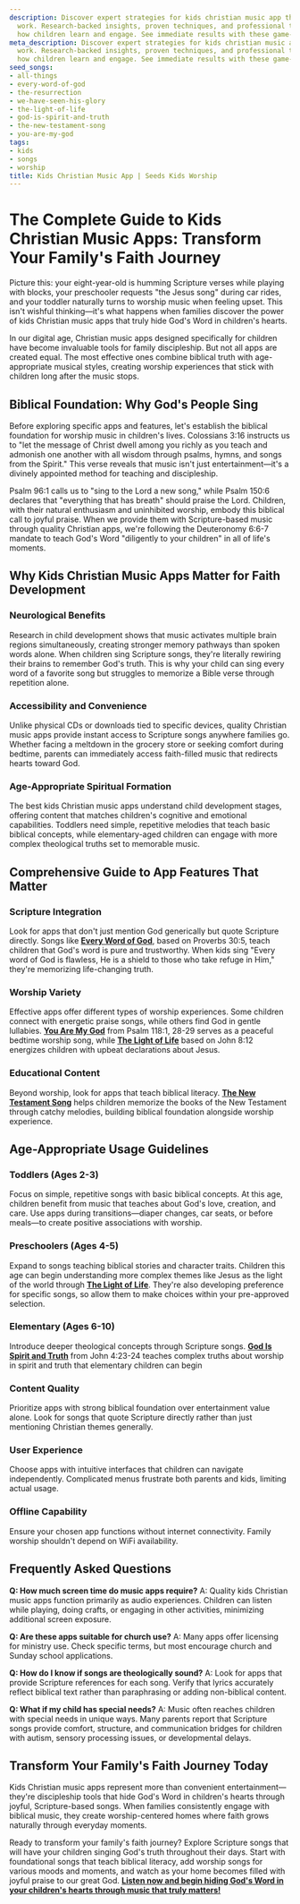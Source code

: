 ```yaml
---
description: Discover expert strategies for kids christian music app that actually
  work. Research-backed insights, proven techniques, and professional tips that transform
  how children learn and engage. See immediate results with these game-changing methods!
meta_description: Discover expert strategies for kids christian music app that actually
  work. Research-backed insights, proven techniques, and professional tips that transform
  how children learn and engage. See immediate results with these game-changing methods!
seed_songs:
- all-things
- every-word-of-god
- the-resurrection
- we-have-seen-his-glory
- the-light-of-life
- god-is-spirit-and-truth
- the-new-testament-song
- you-are-my-god
tags:
- kids
- songs
- worship
title: Kids Christian Music App | Seeds Kids Worship
---
```

# The Complete Guide to Kids Christian Music Apps: Transform Your Family's Faith Journey

Picture this: your eight-year-old is humming Scripture verses while playing with blocks, your preschooler requests "the Jesus song" during car rides, and your toddler naturally turns to worship music when feeling upset. This isn't wishful thinking—it's what happens when families discover the power of kids Christian music apps that truly hide God's Word in children's hearts.

In our digital age, Christian music apps designed specifically for children have become invaluable tools for family discipleship. But not all apps are created equal. The most effective ones combine biblical truth with age-appropriate musical styles, creating worship experiences that stick with children long after the music stops.

## Biblical Foundation: Why God's People Sing

Before exploring specific apps and features, let's establish the biblical foundation for worship music in children's lives. Colossians 3:16 instructs us to "let the message of Christ dwell among you richly as you teach and admonish one another with all wisdom through psalms, hymns, and songs from the Spirit." This verse reveals that music isn't just entertainment—it's a divinely appointed method for teaching and discipleship.

Psalm 96:1 calls us to "sing to the Lord a new song," while Psalm 150:6 declares that "everything that has breath" should praise the Lord. Children, with their natural enthusiasm and uninhibited worship, embody this biblical call to joyful praise. When we provide them with Scripture-based music through quality Christian apps, we're following the Deuteronomy 6:6-7 mandate to teach God's Word "diligently to your children" in all of life's moments.

## Why Kids Christian Music Apps Matter for Faith Development

### Neurological Benefits
Research in child development shows that music activates multiple brain regions simultaneously, creating stronger memory pathways than spoken words alone. When children sing Scripture songs, they're literally rewiring their brains to remember God's truth. This is why your child can sing every word of a favorite song but struggles to memorize a Bible verse through repetition alone.

### Accessibility and Convenience
Unlike physical CDs or downloads tied to specific devices, quality Christian music apps provide instant access to Scripture songs anywhere families go. Whether facing a meltdown in the grocery store or seeking comfort during bedtime, parents can immediately access faith-filled music that redirects hearts toward God.

### Age-Appropriate Spiritual Formation
The best kids Christian music apps understand child development stages, offering content that matches children's cognitive and emotional capabilities. Toddlers need simple, repetitive melodies that teach basic biblical concepts, while elementary-aged children can engage with more complex theological truths set to memorable music.

## Comprehensive Guide to App Features That Matter

### Scripture Integration
Look for apps that don't just mention God generically but quote Scripture directly. Songs like **[Every Word of God](https://seedskidsworship.com/product/every-word-of-god-proverbs-305-2/)**, based on Proverbs 30:5, teach children that God's word is pure and trustworthy. When kids sing "Every word of God is flawless, He is a shield to those who take refuge in Him," they're memorizing life-changing truth.

### Worship Variety
Effective apps offer different types of worship experiences. Some children connect with energetic praise songs, while others find God in gentle lullabies. **[You Are My God](https://seedskidsworship.com/product/you-are-my-god-psalm-1181-28-29/)** from Psalm 118:1, 28-29 serves as a peaceful bedtime worship song, while **[The Light of Life](https://seedskidsworship.com/product/the-light-of-life-john-812/)** based on John 8:12 energizes children with upbeat declarations about Jesus.

### Educational Content
Beyond worship, look for apps that teach biblical literacy. **[The New Testament Song](https://seedskidsworship.com/product/the-new-testament-song-skw/)** helps children memorize the books of the New Testament through catchy melodies, building biblical foundation alongside worship experience.

## Age-Appropriate Usage Guidelines

### Toddlers (Ages 2-3)
Focus on simple, repetitive songs with basic biblical concepts. At this age, children benefit from music that teaches about God's love, creation, and care. Use apps during transitions—diaper changes, car seats, or before meals—to create positive associations with worship.

### Preschoolers (Ages 4-5)
Expand to songs teaching biblical stories and character traits. Children this age can begin understanding more complex themes like Jesus as the light of the world through **[The Light of Life](https://seedskidsworship.com/product/the-light-of-life-john-812/)**. They're also developing preference for specific songs, so allow them to make choices within your pre-approved selection.

### Elementary (Ages 6-10)
Introduce deeper theological concepts through Scripture songs. **[God Is Spirit and Truth](https://seedskidsworship.com/product/god-is-spirit-and-truth-john-423-24-2/)** from John 4:23-24 teaches complex truths about worship in spirit and truth that elementary children can begin

### Content Quality
Prioritize apps with strong biblical foundation over entertainment value alone. Look for songs that quote Scripture directly rather than just mentioning Christian themes generally.

### User Experience
Choose apps with intuitive interfaces that children can navigate independently. Complicated menus frustrate both parents and kids, limiting actual usage.

### Offline Capability
Ensure your chosen app functions without internet connectivity. Family worship shouldn't depend on WiFi availability.

## Frequently Asked Questions

**Q: How much screen time do music apps require?**
A: Quality kids Christian music apps function primarily as audio experiences. Children can listen while playing, doing crafts, or engaging in other activities, minimizing additional screen exposure.

**Q: Are these apps suitable for church use?**
A: Many apps offer licensing for ministry use. Check specific terms, but most encourage church and Sunday school applications.

**Q: How do I know if songs are theologically sound?**
A: Look for apps that provide Scripture references for each song. Verify that lyrics accurately reflect biblical text rather than paraphrasing or adding non-biblical content.

**Q: What if my child has special needs?**
A: Music often reaches children with special needs in unique ways. Many parents report that Scripture songs provide comfort, structure, and communication bridges for children with autism, sensory processing issues, or developmental delays.

## Transform Your Family's Faith Journey Today

Kids Christian music apps represent more than convenient entertainment—they're discipleship tools that hide God's Word in children's hearts through joyful, Scripture-based songs. When families consistently engage with biblical music, they create worship-centered homes where faith grows naturally through everyday moments.

Ready to transform your family's faith journey? Explore Scripture songs that will have your children singing God's truth throughout their days. Start with foundational songs that teach biblical literacy, add worship songs for various moods and moments, and watch as your home becomes filled with joyful praise to our great God. **[Listen now and begin hiding God's Word in your children's hearts through music that truly matters!](https://seedskidsworship.com/)**

<script type="application/ld+json">
{
  "@context": "https://schema.org",
  "@type": "Article",
  "headline": "Kids Christian Music App",
  "author": {
    "@type": "Organization",
    "name": "Seeds Kids Worship"
  },
  "publisher": {
    "@type": "Organization",
    "name": "Seeds Kids Worship",
    "logo": {
      "@type": "ImageObject",
      "url": "https://seedskidsworship.com/logo.png"
    }
  },
  "datePublished": "2025-09-04T12:54:49.426920",
  "dateModified": "2025-09-04T12:54:49.426948",
  "description": "Discover expert strategies for kids christian music app that actually work. Research-backed insights, proven techniques, and professional tips that transform ho",
  "mainEntityOfPage": {
    "@type": "WebPage",
    "@id": "https://seedskidsworship.com/activities/kids-christian-music-app/"
  }
}
</script>

<script type="application/ld+json">
{
  "@context": "https://schema.org",
  "@type": "Product",
  "name": "All Things",
  "description": "Faith-building song about God working all circumstances together for good for those who love Him",
  "url": "https://seedskidsworship.com/product/trust-vol-11-releases-april-10-2018/",
  "brand": {
    "@type": "Brand",
    "name": "Seeds Kids Worship"
  },
  "category": "Children's Christian Music",
  "album": "Trust"
}
</script>

<script type="application/ld+json">
{
  "@context": "https://schema.org",
  "@type": "Product",
  "name": "Every Word of God",
  "description": "A song about the purity and protection found in God's word",
  "url": "https://seedskidsworship.com/product/every-word-of-god-proverbs-305-2/",
  "brand": {
    "@type": "Brand",
    "name": "Seeds Kids Worship"
  },
  "category": "Children's Christian Music",
  "album": "The Armor of God"
}
</script>

<script type="application/ld+json">
{
  "@context": "https://schema.org",
  "@type": "Product",
  "name": "The Resurrection",
  "description": "Easter song celebrating Jesus as the resurrection and the life from John 11:25-27",
  "url": "https://seedskidsworship.com/product/the-resurrection-john-1125-27/",
  "brand": {
    "@type": "Brand",
    "name": "Seeds Kids Worship"
  },
  "category": "Children's Christian Music",
  "album": "The Resurrection (Easter Collection)"
}
</script>

<script type
